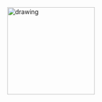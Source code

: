 <img src="https://user-images.githubusercontent.com/83589796/199694395-d2912364-a59a-4e40-b42c-db5792767652.png" alt="drawing" width="200"/>


